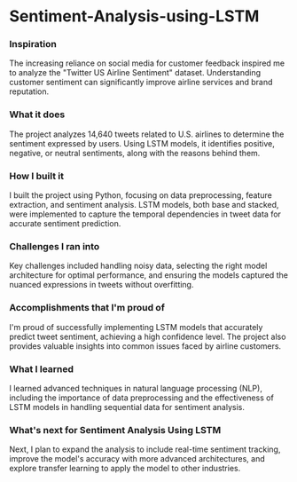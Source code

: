 # Sentiment-Analysis-using-LSTM

### Inspiration
The increasing reliance on social media for customer feedback inspired me to analyze the "Twitter US Airline Sentiment" dataset. Understanding customer sentiment can significantly improve airline services and brand reputation.

### What it does
The project analyzes 14,640 tweets related to U.S. airlines to determine the sentiment expressed by users. Using LSTM models, it identifies positive, negative, or neutral sentiments, along with the reasons behind them.

### How I built it
I built the project using Python, focusing on data preprocessing, feature extraction, and sentiment analysis. LSTM models, both base and stacked, were implemented to capture the temporal dependencies in tweet data for accurate sentiment prediction.

### Challenges I ran into
Key challenges included handling noisy data, selecting the right model architecture for optimal performance, and ensuring the models captured the nuanced expressions in tweets without overfitting.

### Accomplishments that I'm proud of
I'm proud of successfully implementing LSTM models that accurately predict tweet sentiment, achieving a high confidence level. The project also provides valuable insights into common issues faced by airline customers.

### What I learned
I learned advanced techniques in natural language processing (NLP), including the importance of data preprocessing and the effectiveness of LSTM models in handling sequential data for sentiment analysis.

### What's next for Sentiment Analysis Using LSTM
Next, I plan to expand the analysis to include real-time sentiment tracking, improve the model's accuracy with more advanced architectures, and explore transfer learning to apply the model to other industries.
